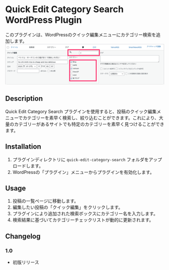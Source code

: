 # Quick Edit Category Search WordPress Plugin

このプラグインは、WordPressのクイック編集メニューにカテゴリー検索を追加します。
![](2023-07-19-10-15-13.png)

## Description

Quick Edit Category Search プラグインを使用すると、投稿のクイック編集メニューでカテゴリーを素早く検索し、絞り込むことができます。これにより、大量のカテゴリーがあるサイトでも特定のカテゴリーを素早く見つけることができます。

## Installation

1. プラグインディレクトリに `quick-edit-category-search` フォルダをアップロードします。
2. WordPressの「プラグイン」メニューからプラグインを有効化します。

## Usage

1. 投稿の一覧ページに移動します。
2. 編集したい投稿の「クイック編集」をクリックします。
3. プラグインにより追加された検索ボックスにカテゴリー名を入力します。
4. 検索結果に基づいてカテゴリーチェックリストが動的に更新されます。

## Changelog

### 1.0
* 初版リリース
